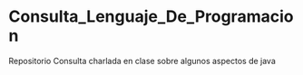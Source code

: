 # Consulta_Lenguaje_De_Programacion
Repositorio Consulta charlada en clase  sobre algunos aspectos de java
